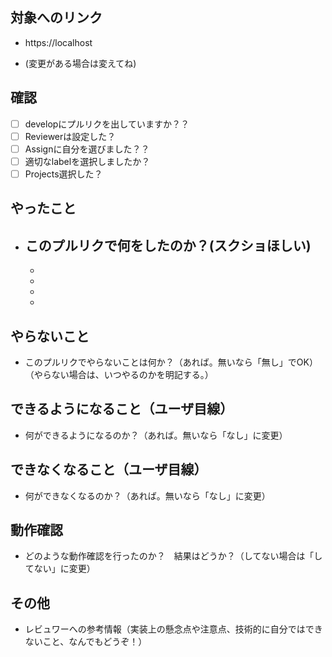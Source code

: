 ## 対象へのリンク
* https://localhost
- (変更がある場合は変えてね)
## 確認
  - [ ] developにプルリクを出していますか？？
  - [ ] Reviewerは設定した？
  - [ ] Assignに自分を選びました？？
  - [ ] 適切なlabelを選択しましたか？
  - [ ] Projects選択した？
## やったこと

* このプルリクで何をしたのか？(スクショほしい)
  - 
  - 
  - 
  - 
  - 

## やらないこと

* このプルリクでやらないことは何か？（あれば。無いなら「無し」でOK）（やらない場合は、いつやるのかを明記する。）

## できるようになること（ユーザ目線）

* 何ができるようになるのか？（あれば。無いなら「なし」に変更）

## できなくなること（ユーザ目線）

* 何ができなくなるのか？（あれば。無いなら「なし」に変更）

## 動作確認

* どのような動作確認を行ったのか？　結果はどうか？（してない場合は「してない」に変更）

## その他

* レビュワーへの参考情報（実装上の懸念点や注意点、技術的に自分ではできないこと、なんでもどうぞ！）